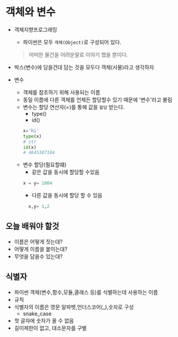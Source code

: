   #  객체와 변수
  * 객체지향프로그래밍
    * 파이썬은 모두 `객체(Object)`로 구성되어 있다. 

    > 어떠한 물건을 어려운말로 이야기 했을 뿐이다.
  
  * 박스(변수)에 담을건대 담는 것을 모두다 객체(사물)라고 생각하자
  
  * 변수
    * 객체를 참조하기 위해 사용되는 이름
    * 동일 이름에 다른 객체를 언제든 할당할수 있기 때문에 '변수'라고 불림
    * 변수는 할당 연산자(=)를 통해 값을 `할당` 받는다.
      * type()
      * id()
      ```python
      x='hi'
      type(x)
      # str
      id(x)
      # 4645387184
      ```
    * 변수 할당(필요할떄)
      * 같은 값을 동시에 할당할 수있음
      ```python
      x = y= 1004
      ```
      * 다른 값을 동시에 할당 할 수 있음
      ```python
        x,y= 1,2
      ```


## 오늘 배워야 할것
* 이름은 어떻게 짓는대?
* 어떻게 이름을 붙이는대?
* 무엇을 담을수 있는대?

## 식별자
 * 파이썬 객체(변수,함수,모듈,클래스 등)를 식별하는데 사용하는 이름
 * 규칙
  * 식별자의 이름은 영문 알파벳,언더스코어(_),숫자로 구성
    * snake_case
  * 첫 글자에 숫자가 올 수 없음
  * 길이제한이 없고, 대소문자를 구별